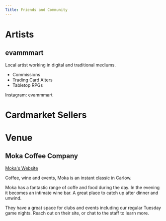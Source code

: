 ```yaml
---
Title: Friends and Community
---
```


# Artists

## evammmart

Local artist working in digital and traditional mediums.
- Commissions
- Trading Card Alters
- Tabletop RPGs

Instagram: evammmart

# Cardmarket Sellers

# Venue

## Moka Coffee Company

[Moka's Website](https://www.mokacoffeecompany.com/)

Coffee, wine and events, Moka is an instant classic in Carlow. 

Moka has a fantastic range of coffe and food during the day. In the evening it becomes an intimate wine bar. A great place to catch up after dinner and unwind. 

They have a great space for clubs and events including our regular Tuesday game nights. Reach out on their site, or chat to the staff to learn more.
